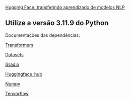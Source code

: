 [Hugging Face: transferindo aprendizado de modelos NLP](https://cursos.alura.com.br/course/hugging-face-transferindo-aprendizado-modelos-nlp)

Utilize a versão 3.11.9 do Python
---

Documentações das dependências:

[Transformers](https://huggingface.co/docs/transformers/pt/index)

[Datasets](https://huggingface.co/docs/datasets/index)

[Gradio](https://www.gradio.app/docs)

[Huggingface_hub](https://huggingface.co/docs/hub/index)

[Numpy](https://numpy.org/doc/stable/)

[Tensorflow](https://www.tensorflow.org/?hl=pt-br)
